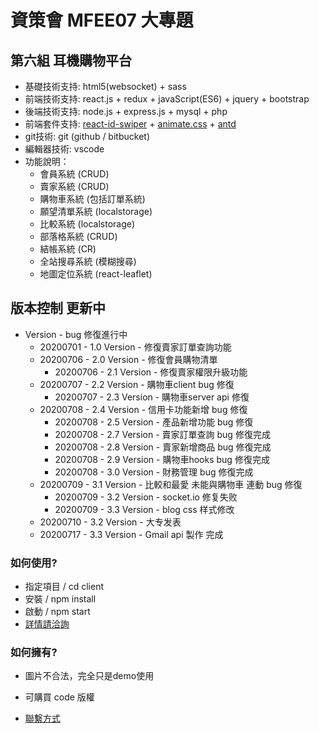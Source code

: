 # 資策會 MFEE07 大專題
## 第六組 耳機購物平台
- 基礎技術支持: html5(websocket) + sass 
- 前端技術支持: react.js + redux + javaScript(ES6) + jquery + bootstrap
- 後端技術支持: node.js + express.js + mysql + php 
- 前端套件支持: [react-id-swiper](https://kidjp85.github.io/example/default/) + [animate.css](https://animate.style/) + [antd](https://ant.design/index-cn)
- git技術: git (github / bitbucket)
- 編輯器技術: vscode
- 功能說明：  
    - 會員系統 (CRUD)
    - 賣家系統 (CRUD)
    - 購物車系統 (包括訂單系統) 
    - 願望清單系統 (localstorage)
    - 比較系統 (localstorage)
    - 部落格系統 (CRUD)
    - 結帳系統 (CR)
    - 全站搜尋系統 (模糊搜尋)
    - 地圖定位系統 (react-leaflet)

## 版本控制 更新中
* Version - bug 修復進行中
    - 20200701 - 1.0 Version - 修復賣家訂單查詢功能
    - 20200706 - 2.0 Version - 修復會員購物清單
        * 20200706 - 2.1 Version - 修復賣家權限升級功能
    - 20200707 - 2.2 Version - 購物車client bug 修復
        * 20200707 - 2.3 Version - 購物車server api 修復
    - 20200708 - 2.4 Version - 信用卡功能新增 bug 修復
        * 20200708 - 2.5 Version - 產品新增功能 bug 修復
        * 20200708 - 2.7 Version - 賣家訂單查詢 bug 修復完成
        * 20200708 - 2.8 Version - 賣家新增商品 bug 修復完成
        * 20200708 - 2.9 Version - 購物車hooks bug 修復完成
        * 20200708 - 3.0 Version - 財務管理 bug 修復完成
    - 20200709 - 3.1 Version - 比較和最愛 未能與購物車 連動 bug 修復
        * 20200709 - 3.2 Version - socket.io 修复失败
        * 20200709 - 3.3 Version - blog css 样式修改
    - 20200710 - 3.2 Version - 大专发表 
    - 20200717 - 3.3 Version - Gmail api 製作 完成 

### 如何使用? ###
- 指定項目   /   cd client
- 安裝      /   npm install
- 啟動      /   npm start
- [詳情請洽詢](https://treefonts.com/)

### 如何擁有? ###
* 圖片不合法，完全只是demo使用

        
        
* 可購買 code 版權
* [聯繫方式](https://treefonts.com/)
